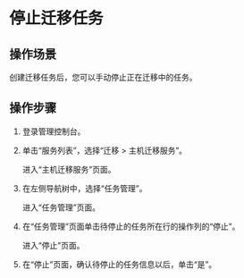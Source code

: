 # 停止迁移任务<a name="sms_03_0009"></a>

## 操作场景<a name="section1566111211466"></a>

创建迁移任务后，您可以手动停止正在迁移中的任务。

## 操作步骤<a name="section8920141595719"></a>

1.  登录管理控制台。
2.  单击“服务列表”，选择“迁移 \> 主机迁移服务”。

    进入“主机迁移服务”页面。

3.  在左侧导航树中，选择“任务管理”。

    进入“任务管理”页面。

4.  在“任务管理”页面单击待停止的任务所在行的操作列的“停止”。

    进入“停止”页面。

5.  在“停止”页面，确认待停止的任务信息以后，单击“是”。

